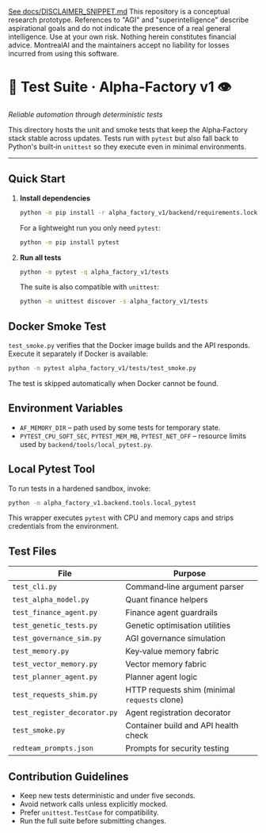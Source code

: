 [See docs/DISCLAIMER_SNIPPET.md](../../../DISCLAIMER_SNIPPET.md)
This repository is a conceptual research prototype. References to "AGI" and "superintelligence" describe aspirational goals and do not indicate the presence of a real general intelligence. Use at your own risk. Nothing herein constitutes financial advice. MontrealAI and the maintainers accept no liability for losses incurred from using this software.

# 🧪 Test Suite · Alpha‑Factory v1 👁
*Reliable automation through deterministic tests*

This directory hosts the unit and smoke tests that keep the Alpha‑Factory stack stable across updates. Tests run with `pytest` but also fall back to Python's built‑in `unittest` so they execute even in minimal environments.

---

## Quick Start
1. **Install dependencies**
   ```bash
   python -m pip install -r alpha_factory_v1/backend/requirements.lock
   ```
   For a lightweight run you only need `pytest`:
   ```bash
   python -m pip install pytest
   ```
2. **Run all tests**
   ```bash
   python -m pytest -q alpha_factory_v1/tests
   ```
   The suite is also compatible with `unittest`:
   ```bash
   python -m unittest discover -s alpha_factory_v1/tests
   ```

## Docker Smoke Test
`test_smoke.py` verifies that the Docker image builds and the API responds. Execute it separately if Docker is available:
```bash
python -m pytest alpha_factory_v1/tests/test_smoke.py
```
The test is skipped automatically when Docker cannot be found.

## Environment Variables
- `AF_MEMORY_DIR` – path used by some tests for temporary state.
- `PYTEST_CPU_SOFT_SEC`, `PYTEST_MEM_MB`, `PYTEST_NET_OFF` – resource limits used by `backend/tools/local_pytest.py`.

## Local Pytest Tool
To run tests in a hardened sandbox, invoke:
```bash
python -m alpha_factory_v1.backend.tools.local_pytest
```
This wrapper executes `pytest` with CPU and memory caps and strips credentials from the environment.

## Test Files
| File | Purpose |
|------|---------|
| `test_cli.py` | Command‑line argument parser |
| `test_alpha_model.py` | Quant finance helpers |
| `test_finance_agent.py` | Finance agent guardrails |
| `test_genetic_tests.py` | Genetic optimisation utilities |
| `test_governance_sim.py` | AGI governance simulation |
| `test_memory.py` | Key‑value memory fabric |
| `test_vector_memory.py` | Vector memory fabric |
| `test_planner_agent.py` | Planner agent logic |
| `test_requests_shim.py` | HTTP requests shim (minimal `requests` clone) |
| `test_register_decorator.py` | Agent registration decorator |
| `test_smoke.py` | Container build and API health check |
| `redteam_prompts.json` | Prompts for security testing |

## Contribution Guidelines
- Keep new tests deterministic and under five seconds.
- Avoid network calls unless explicitly mocked.
- Prefer `unittest.TestCase` for compatibility.
- Run the full suite before submitting changes.

